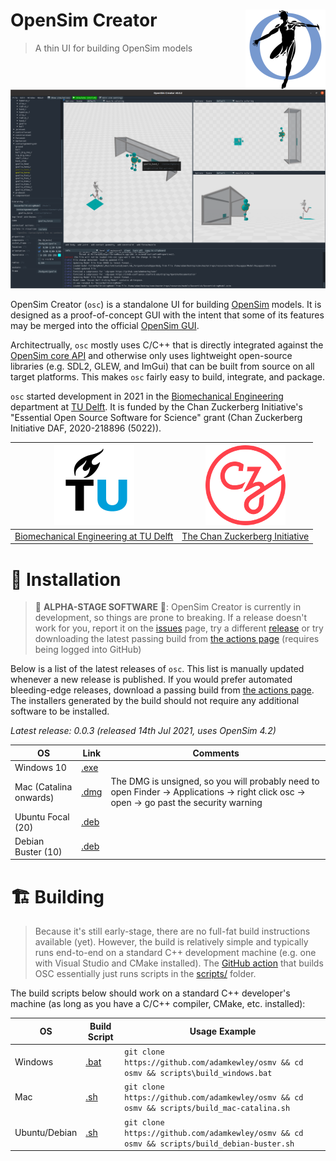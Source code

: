 # OpenSim Creator <img src="resources/logo.png" align="right" alt="OpenSim Creator Logo" width="128" height="128" />

> A thin UI for building OpenSim models

![screenshot](screenshot.png)

OpenSim Creator (`osc`) is a standalone UI for building
[OpenSim](https://github.com/opensim-org/opensim-core) models. It is
designed as a proof-of-concept GUI with the intent that some of its
features may be merged into the official [OpenSim GUI](https://github.com/opensim-org/opensim-gui).

Architectrually, `osc` mostly uses C/C++ that is directly integrated
against the [OpenSim core API](https://github.com/opensim-org/opensim-core) and otherwise only
uses lightweight open-source libraries (e.g. SDL2, GLEW, and ImGui) that can be built from source
on all target platforms. This makes `osc` fairly easy to build, integrate, and package.

`osc` started development in 2021 in the [Biomechanical Engineering](https://www.tudelft.nl/3me/over/afdelingen/biomechanical-engineering)
department at [TU Delft](https://www.tudelft.nl/). It is funded by the
Chan Zuckerberg Initiative's "Essential Open Source Software for
Science" grant (Chan Zuckerberg Initiative DAF, 2020-218896 (5022)).

| <img src="resources/tud_logo.png" alt="TUD logo" width="128" height="128" /> | <img src="resources/chanzuckerberg_logo.png" alt="CZI logo" width="128" height="128" /> |
| - | - |
| [Biomechanical Engineering at TU Delft](https://www.tudelft.nl/3me/over/afdelingen/biomechanical-engineering) | [The Chan Zuckerberg Initiative](https://chanzuckerberg.com/) |


# 🚀 Installation

> 🚧 **ALPHA-STAGE SOFTWARE** 🚧: OpenSim Creator is currently in development, so
> things are prone to breaking. If a release doesn't work for you,
> report it on the [issues](../../issues)
> page, try a different [release](../../releases)
> or try downloading the latest passing build from [the actions page](../../actions) 
> (requires being logged into GitHub)

Below is a list of the latest releases of `osc`. This list is manually updated whenever a new
release is published. If you would prefer automated bleeding-edge releases, download a passing 
build from [the actions page](../../actions). The installers generated by the build should not require 
any additional software to be installed.

*Latest release: 0.0.3 (released 14th Jul 2021, uses OpenSim 4.2)*

| OS | Link | Comments |
| - | - | - |
| Windows 10 | [.exe](../../releases/download/0.0.3/osc-0.0.3-win64.exe) | |
| Mac (Catalina onwards) | [.dmg](../../releases/download/0.0.3/osc-0.0.3-Darwin.dmg) | The DMG is unsigned, so you will probably need to open Finder -> Applications -> right click osc -> open -> go past the security warning |
| Ubuntu Focal (20) | [.deb](../../releases/download/0.0.3/osc_0.0.3_amd64.deb) | |
| Debian Buster (10) | [.deb](../../releases/download/0.0.3/osc_0.0.3_amd64.deb) | |


# 🏗️  Building

> Because it's still early-stage, there are no full-fat build instructions available (yet).
> However, the build is relatively simple and typically runs end-to-end on a standard C++
> development machine (e.g. one with Visual Studio and CMake installed). The 
> [GitHub action](.github/workflows/continuous-integration-workflow.yml) that builds OSC
> essentially just runs scripts in the [scripts/](scripts/) folder.

The build scripts below should work on a standard C++ developer's machine (as long as you have 
a C/C++ compiler, CMake, etc. installed):

| OS | Build Script | Usage Example |
| - | - | - |
| Windows | [.bat](scripts/build_windows.bat) | `git clone https://github.com/adamkewley/osmv && cd osmv && scripts\build_windows.bat` |
| Mac | [.sh](scripts/build_mac-catalina.sh) | `git clone https://github.com/adamkewley/osmv && cd osmv && scripts/build_mac-catalina.sh` |
| Ubuntu/Debian | [.sh](scripts/build_debian-buster.sh) | `git clone https://github.com/adamkewley/osmv && cd osmv && scripts/build_debian-buster.sh` |
